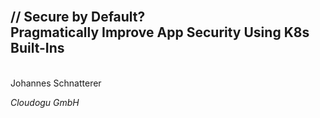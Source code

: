 <!-- .slide: class="title"  -->
<!-- .slide: data-background-image="images/title.svg"  -->
<br/>
<img data-src="images/k8s_logo.svg" class="centered" width=15%/>
<h2>
    <span class="title-accent">//</span> 
    Secure by Default?<br/>Pragmatically Improve App Security Using K8s Built-Ins
</h2>
<br/>
Johannes Schnatterer

*Cloudogu GmbH*


<div class="title-version">
<!--VERSION-->
</div>

<p style="font-size: 0.9em">
    <a href="Secure-by-Default-Pragmatically-Improve-App-Security-Using-K8s-Built-Ins.pdf">
       <i class="far fa-file-pdf"></i>
    </a>
</p>

